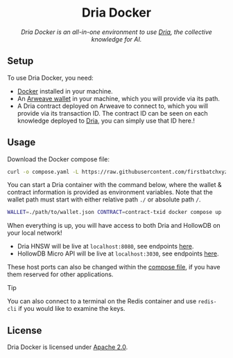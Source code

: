 <p align="center">
  <h1 align="center">
    Dria Docker
  </h1>
  <p align="center">
    <i>Dria Docker is an all-in-one environment to use <a href="https://dria.co/" target="_blank">Dria</a>, the collective knowledge for AI.</i>
  </p>
</p>

## Setup

To use Dria Docker, you need:

- [Docker](https://www.docker.com/) installed in your machine.
- An [Arweave wallet](https://arweave.app/welcome) in your machine, which you will provide via its path.
- A Dria contract deployed on Arweave to connect to, which you will provide via its transaction ID. The contract ID can be seen on each knowledge deployed to [Dria](https://dria.co/), you can simply use that ID here.!

## Usage

Download the Docker compose file:

```sh
curl -o compose.yaml -L https://raw.githubusercontent.com/firstbatchxyz/dria-docker/master/compose.yaml
```

You can start a Dria container with the command below, where the wallet & contract information is provided as environment variables. Note that the wallet path must start with either relative path `./` or absolute path `/`.

```sh
WALLET=./path/to/wallet.json CONTRACT=contract-txid docker compose up
```

When everything is up, you will have access to both Dria and HollowDB on your local network!

- Dria HNSW will be live at `localhost:8080`, see endpoints [here](./dria_hnsw/readme.md#endpoints).
- HollowDB Micro API will be live at `localhost:3030`, see endpoints [here](./micro_api/readme.md#endpoints).

These host ports can also be changed within the [compose file](./compose.yaml), if you have them reserved for other applications.

> [!TIP]
>
> You can also connect to a terminal on the Redis container and use `redis-cli` if you would like to examine the keys.

## License

Dria Docker is licensed under [Apache 2.0](./LICENSE).
